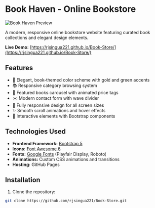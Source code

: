 # Book Haven - Online Bookstore

![Book Haven Preview](https://images.unsplash.com/photo-1524995997946-a1c2e315a42f?ixlib=rb-1.2.1&auto=format&fit=crop&w=1350&q=80)

A modern, responsive online bookstore website featuring curated book collections and elegant design elements.

**Live Demo:** [https://rjsingua221.github.io/Book-Store/](https://rjsingua221.github.io/Book-Store/)

## Features

- 🎨 Elegant, book-themed color scheme with gold and green accents
- 📚 Responsive category browsing system
- 📖 Featured books carousel with animated price tags
- ✉️ Modern contact form with wave divider
- 📱 Fully responsive design for all screen sizes
- ✨ Smooth scroll animations and hover effects
- 🌟 Interactive elements with Bootstrap components

## Technologies Used

- **Frontend Framework:** [Bootstrap 5](https://getbootstrap.com/)
- **Icons:** [Font Awesome 6](https://fontawesome.com/)
- **Fonts:** [Google Fonts](https://fonts.google.com/) (Playfair Display, Roboto)
- **Animations:** Custom CSS animations and transitions
- **Hosting:** GitHub Pages

## Installation

1. Clone the repository:
```bash
git clone https://github.com/rjsingua221/Book-Store.git
